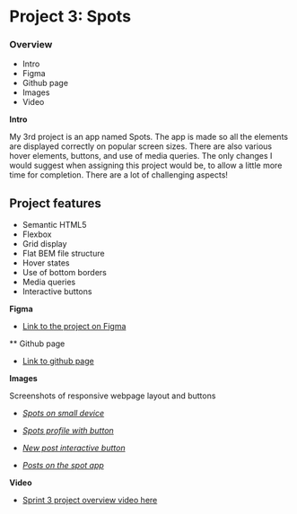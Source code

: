 # Project 3: Spots

### Overview  

* Intro  
* Figma  
* Github page
* Images  
* Video


  
**Intro**
  
My 3rd project is an app named Spots. The app is made so all the elements are displayed correctly on popular screen sizes. There are also various hover elements, buttons, and use of media queries.
The only changes I would suggest when assigning this project would be, to allow a little more time for completion. There are a lot of challenging aspects!


## Project features

- Semantic HTML5
- Flexbox
- Grid display
- Flat BEM file structure
- Hover states
- Use of bottom borders
- Media queries
- Interactive buttons


  
**Figma**  
  
* [Link to the project on Figma](https://www.figma.com/file/BBNm2bC3lj8QQMHlnqRsga/Sprint-3-Project-%E2%80%94-Spots?type=design&node-id=2%3A60&mode=design&t=afgNFybdorZO6cQo-1)

** Github page

* [Link to github page](https://kbeg33.github.io/se_project_spots/)

**Images**  

Screenshots of responsive webpage layout and buttons 

- [*Spots on small device*](./images/project%203%20at%20different%20size.JPG)

- [*Spots profile with button*](./images/project%203%20profile%20example.JPG)

- [*New post interactive button*](./images/project%203%20interactive%20button.JPG)

- [*Posts on the spot app*](./images/project%203%20cards%20with%20interactivity.JPG) 

**Video**

* [Sprint 3 project overview video here](https://drive.google.com/file/d/191kt1RFJEm-NbakQfw8f4gC3VlF2Dd93/view?usp=drive_link)
 
  
